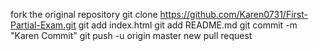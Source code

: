 fork the original repository
git clone https://github.com/Karen0731/First-Partial-Exam.git
git add index.html
git add README.md
git commit -m "Karen Commit"
git push -u origin master
new pull request
